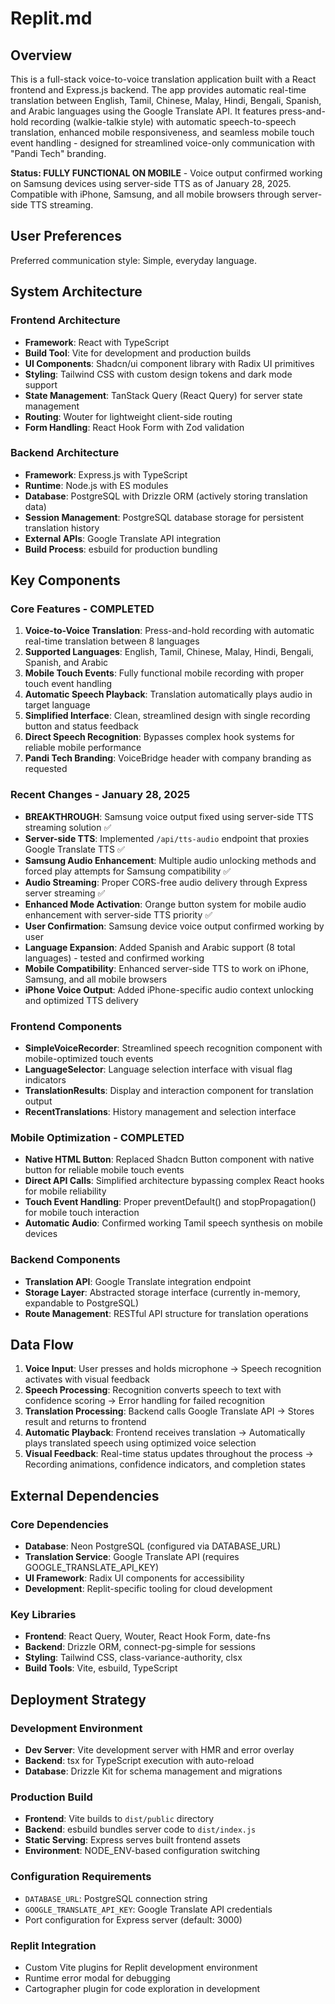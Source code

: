 # Replit.md

## Overview

This is a full-stack voice-to-voice translation application built with a React frontend and Express.js backend. The app provides automatic real-time translation between English, Tamil, Chinese, Malay, Hindi, Bengali, Spanish, and Arabic languages using the Google Translate API. It features press-and-hold recording (walkie-talkie style) with automatic speech-to-speech translation, enhanced mobile responsiveness, and seamless mobile touch event handling - designed for streamlined voice-only communication with "Pandi Tech" branding.

**Status: FULLY FUNCTIONAL ON MOBILE** - Voice output confirmed working on Samsung devices using server-side TTS as of January 28, 2025. Compatible with iPhone, Samsung, and all mobile browsers through server-side TTS streaming.

## User Preferences

Preferred communication style: Simple, everyday language.

## System Architecture

### Frontend Architecture
- **Framework**: React with TypeScript
- **Build Tool**: Vite for development and production builds
- **UI Components**: Shadcn/ui component library with Radix UI primitives
- **Styling**: Tailwind CSS with custom design tokens and dark mode support
- **State Management**: TanStack Query (React Query) for server state management
- **Routing**: Wouter for lightweight client-side routing
- **Form Handling**: React Hook Form with Zod validation

### Backend Architecture
- **Framework**: Express.js with TypeScript
- **Runtime**: Node.js with ES modules
- **Database**: PostgreSQL with Drizzle ORM (actively storing translation data)
- **Session Management**: PostgreSQL database storage for persistent translation history
- **External APIs**: Google Translate API integration
- **Build Process**: esbuild for production bundling

## Key Components

### Core Features - COMPLETED
1. **Voice-to-Voice Translation**: Press-and-hold recording with automatic real-time translation between 8 languages
2. **Supported Languages**: English, Tamil, Chinese, Malay, Hindi, Bengali, Spanish, and Arabic
3. **Mobile Touch Events**: Fully functional mobile recording with proper touch event handling
4. **Automatic Speech Playback**: Translation automatically plays audio in target language
5. **Simplified Interface**: Clean, streamlined design with single recording button and status feedback
6. **Direct Speech Recognition**: Bypasses complex hook systems for reliable mobile performance
7. **Pandi Tech Branding**: VoiceBridge header with company branding as requested

### Recent Changes - January 28, 2025
- **BREAKTHROUGH**: Samsung voice output fixed using server-side TTS streaming solution ✅
- **Server-side TTS**: Implemented `/api/tts-audio` endpoint that proxies Google Translate TTS ✅
- **Samsung Audio Enhancement**: Multiple audio unlocking methods and forced play attempts for Samsung compatibility ✅
- **Audio Streaming**: Proper CORS-free audio delivery through Express server streaming ✅
- **Enhanced Mode Activation**: Orange button system for mobile audio enhancement with server-side TTS priority ✅
- **User Confirmation**: Samsung device voice output confirmed working by user
- **Language Expansion**: Added Spanish and Arabic support (8 total languages) - tested and confirmed working
- **Mobile Compatibility**: Enhanced server-side TTS to work on iPhone, Samsung, and all mobile browsers
- **iPhone Voice Output**: Added iPhone-specific audio context unlocking and optimized TTS delivery

### Frontend Components
- **SimpleVoiceRecorder**: Streamlined speech recognition component with mobile-optimized touch events
- **LanguageSelector**: Language selection interface with visual flag indicators  
- **TranslationResults**: Display and interaction component for translation output
- **RecentTranslations**: History management and selection interface

### Mobile Optimization - COMPLETED
- **Native HTML Button**: Replaced Shadcn Button component with native button for reliable mobile touch events
- **Direct API Calls**: Simplified architecture bypassing complex React hooks for mobile reliability
- **Touch Event Handling**: Proper preventDefault() and stopPropagation() for mobile touch interaction
- **Automatic Audio**: Confirmed working Tamil speech synthesis on mobile devices

### Backend Components
- **Translation API**: Google Translate integration endpoint
- **Storage Layer**: Abstracted storage interface (currently in-memory, expandable to PostgreSQL)
- **Route Management**: RESTful API structure for translation operations

## Data Flow

1. **Voice Input**: User presses and holds microphone → Speech recognition activates with visual feedback
2. **Speech Processing**: Recognition converts speech to text with confidence scoring → Error handling for failed recognition
3. **Translation Processing**: Backend calls Google Translate API → Stores result and returns to frontend
4. **Automatic Playback**: Frontend receives translation → Automatically plays translated speech using optimized voice selection
5. **Visual Feedback**: Real-time status updates throughout the process → Recording animations, confidence indicators, and completion states

## External Dependencies

### Core Dependencies
- **Database**: Neon PostgreSQL (configured via DATABASE_URL)
- **Translation Service**: Google Translate API (requires GOOGLE_TRANSLATE_API_KEY)
- **UI Framework**: Radix UI components for accessibility
- **Development**: Replit-specific tooling for cloud development

### Key Libraries
- **Frontend**: React Query, Wouter, React Hook Form, date-fns
- **Backend**: Drizzle ORM, connect-pg-simple for sessions
- **Styling**: Tailwind CSS, class-variance-authority, clsx
- **Build Tools**: Vite, esbuild, TypeScript

## Deployment Strategy

### Development Environment
- **Dev Server**: Vite development server with HMR and error overlay
- **Backend**: tsx for TypeScript execution with auto-reload
- **Database**: Drizzle Kit for schema management and migrations

### Production Build
- **Frontend**: Vite builds to `dist/public` directory
- **Backend**: esbuild bundles server code to `dist/index.js`
- **Static Serving**: Express serves built frontend assets
- **Environment**: NODE_ENV-based configuration switching

### Configuration Requirements
- `DATABASE_URL`: PostgreSQL connection string
- `GOOGLE_TRANSLATE_API_KEY`: Google Translate API credentials
- Port configuration for Express server (default: 3000)

### Replit Integration
- Custom Vite plugins for Replit development environment
- Runtime error modal for debugging
- Cartographer plugin for code exploration in development